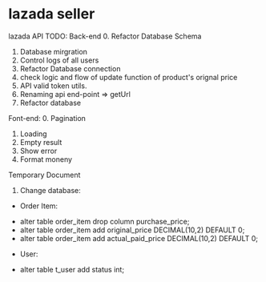 # lazada seller
lazada API
TODO:
Back-end
0. Refactor Database Schema
1. Database mirgration
2. Control logs of all users
3. Refactor Database connection
4. check logic and flow of update function of product's orignal price
5. API valid token utils.
6. Renaming api end-point => get<FunctionName>Url
7. Refactor database

Font-end:
0. Pagination
1. Loading
2. Empty result
3. Show error
4. Format moneny


Temporary Document

1. Change database:
 - Order Item:
  + alter table order_item drop column purchase_price;
  + alter table order_item add original_price DECIMAL(10,2) DEFAULT 0;
  + alter table order_item add actual_paid_price DECIMAL(10,2) DEFAULT 0;
 - User:
  + alter table t_user add status int;
